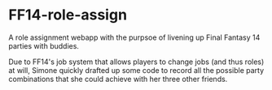 # FF14-role-assign

A role assignment webapp with the purpsoe of livening up Final Fantasy 14 parties with buddies.

Due to FF14's job system that allows players to change jobs (and thus roles) at will, Simone quickly drafted up some code to record all the possible party combinations that she could achieve with her three other friends.
